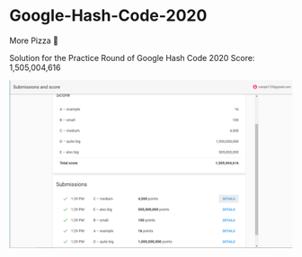

# Google-Hash-Code-2020


More Pizza 🍕

Solution for the Practice Round of Google Hash Code 2020  Score: 1,505,004,616

![](Result.PNG)
